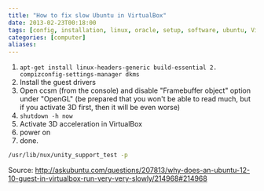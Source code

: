 ```yaml
---
title: "How to fix slow Ubuntu in VirtualBox"
date: 2013-02-23T00:18:00
tags: [config, installation, linux, oracle, setup, software, ubuntu, VirtualBox]
categories: [computer]
aliases:
---
```


1. `apt-get install linux-headers-generic build-essential 2. compizconfig-settings-manager dkms`
1. Install the guest drivers
1. Open ccsm (from the console) and disable "Framebuffer object" option under "OpenGL" (be prepared that you won't be able to read much, but if you activate 3D first, then it will be even worse)
1. `shutdown -h now`
1. Activate 3D acceleration in VirtualBox
1. power on
1. done.

```bash
/usr/lib/nux/unity_support_test -p
```

Source:
<http://askubuntu.com/questions/207813/why-does-an-ubuntu-12-10-guest-in-virtualbox-run-very-very-slowly/214968#214968>

